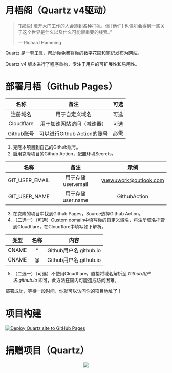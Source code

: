 # 月梧阁（Quartz v4驱动）

> “[那些] 敞开大门工作的人会遭到各种打扰，但 [他们] 也偶尔会得到一些关于这个世界是什么以及什么可能很重要的线索。” 
>
> — Richard Hamming

Quartz 是一套工具，帮助你免费将你的数字花园和笔记发布为网站。

Quartz v4 版本进行了程序重构，专注于用户的可扩展性和易用性。

# 部署月梧（Github Pages）

| 名称 | 备注 | 可选 |
| :---: | :---: | :---: |
| 注册域名 | 用于自定义域名 | 可选 |
| Cloudflare | 用于加速网站访问（~~减速器~~）| 可选 |
| Github账号 | 可以进行Github Action的账号 | 必需 |

1. 克隆本项目到自己的Github账号。
2. 启用克隆项目的Github Action，配置环境Secrets。

| 名称 | 备注 | 示例 |
| :---: | :---: | :---: |
| GIT_USER_EMAIL | 用于存储 user.email | yuewuwork@outlook.com |
| GIT_USER_NAME | 用于存储 user.name | GithubAction |

3. 在克隆的项目中找到Github Pages，Source选择Github Action。
4. （二选一）（可选）Custom domain中填写你的自定义域名，将注册域名托管到Cloudflare，在Cloudflare中填写如下解析。

| 类型 | 名称 | 内容 |
| :---: | :---: | :---: |
| CNAME | * | Github用户名.github.io |
| CNAME | @ | Github用户名.github.io |

5. （二选一）（可选）不使用Cloudflare，直接将域名解析至 *Github用户名.github.io* 即可，此方法在国内可能造成访问困难。

部署成功，等待一段时间，你就可以访问你的项目地址了！

# 项目构建

[![Deploy Quartz site to GitHub Pages](https://github.com/kslpix/YuewuPavilion/actions/workflows/deploy.yaml/badge.svg?branch=main)](https://github.com/kslpix/QiyuePavilion/actions/workflows/deploy.yaml)

# 捐赠项目（Quartz）

<p align="center">
  <a href="https://github.com/sponsors/jackyzha0">
    <img src="https://cdn.jsdelivr.net/gh/jackyzha0/jackyzha0/sponsorkit/sponsors.svg" />
  </a>
</p>
